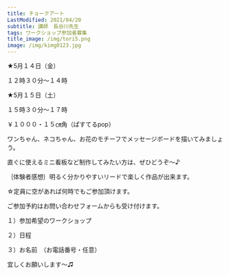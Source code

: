 ```yaml
---
title: チョークアート
LastModified: 2021/04/20
subtitle: 講師　長谷川先生
tags: ワークショップ参加者募集
title_image: /img/tori5.png
image: /img/kimg0123.jpg
---
```

★5月１４日（金）

１２時３０分～１４時

★5月１５日（土）

１５時３０分～１７時

￥１０００・１５㎝角（ぱすてるpop）

ワンちゃん、ネコちゃん、お花のモチーフでメッセージボードを描いてみましょう。

直ぐに使えるミニ看板など制作してみたい方は、ぜひどうぞ～♪

｛体験者感想｝明るく分かりやすいリードで楽しく作品が出来ます。

☆定員に空があれば何時でもご参加頂けます。

ご参加予約はお問い合わせフォームからも受け付けます。

１）参加希望のワークショップ

２）日程

３）お名前　（お電話番号・任意）

宜しくお願いします～♫